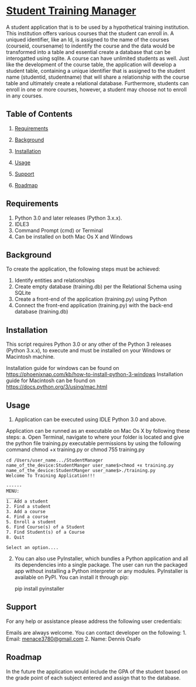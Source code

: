 # <u>Student Training Manager</u>

A student application that is to be used by a hypothetical training institution. This institution offers various courses that the student can enroll in. A uniqued identifier, like an Id, is assigned to the name of the courses (courseid, coursename) to indentify the course and the data would be transformed into a table and essential create a database that can be interogatted using sqlite. A course can have unlimited students as well. Just like the development of the course table, the application will develop a student table, containing a unique identifier that is assigned to the student name (studentid, studentname) that will share a relationship with the course table and ultimately create a relational database. Furthermore, students can enroll in one or more courses, however, a student may choose not to enroll in any courses.


##  Table of Contents
1. [Requirements](#Requirements)

2. [Background](#Background)

3. [Installation](#Installation)

4. [Usage](#Usage)

5. [Support](#Support)

6. [Roadmap](#Roadmap)


## Requirements
1. Python 3.0 and later releases (Python 3.x.x).
2. IDLE3
3. Command Prompt (cmd) or Terminal
4. Can be installed on both Mac Os X and Windows

## Background
To create the application, the following steps must be achieved: 
1.	Identify entities and relationships
2.	Create empty database (training.db) per the Relational Schema using SQLite
3.	Create a front-end of the application (training.py) using Python 
4.	Connect the front-end application (training.py) with the back-end database (training.db)


## Installation
This script requires Python 3.0 or any other of the Python 3 releases (Python 3.x.x), to execute and must be installed on your Windows or Macintosh machine. 

Installation guide for windows can be found on https://phoenixnap.com/kb/how-to-install-python-3-windows
Installation guide for Macintosh can be found on https://docs.python.org/3/using/mac.html



## Usage
1. Application can be executed using IDLE Python 3.0 and above. 

  Application can be runned as an executable on Mac Os X by following these steps:
  a. Open Terminal, navigate to where your folder is located and give the python file training.py executable permissions by using the following command chmod +x training.py or chmod 755 training.py
  
  ```Command Prompt
  cd /Users/user_name.../StudentManager
  name_of_the_device:StudentManger user_name$>chmod +x training.py
  name_of_the_device:StudentManger user_name$>./training.py
  Welcome To Training Application!!!

  ------
  MENU:
  _____
  1. Add a student
  2. Find a student
  3. Add a course
  4. Find a course
  5. Enroll a student
  6. Find Course(s) of a Student
  7. Find Student(s) of a Course
  8. Quit

  Select an option....
  ```
2. You can also use PyInstaller, which bundles a Python application and all its dependencies into a single package. The user can run the packaged app without installing a Python interpreter or any modules.
  PyInstaller is available on PyPI. You can install it through pip:

    pip install pyinstaller



## Support
For any help or assistance please address the following user credentials:  

Emails are always welcome. You can contact developer on the following: 
	1. Email: menace3780@gmail.com
	2. Name: Dennis Osafo


## Roadmap
In the future the application would include the GPA of the student based on the grade point of each subject entered and assign that to the database. 




